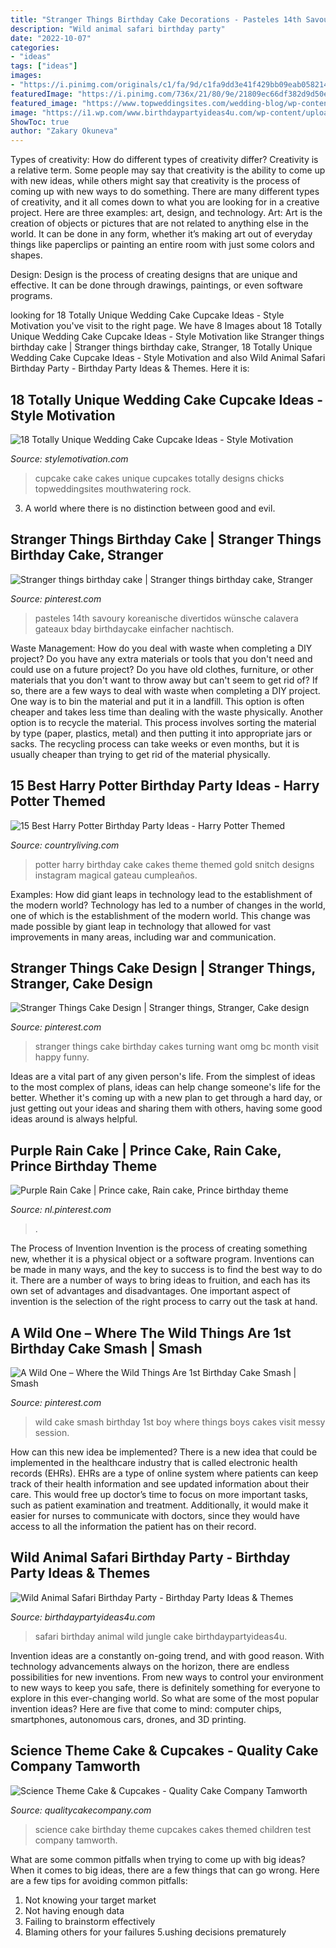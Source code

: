```yaml
---
title: "Stranger Things Birthday Cake Decorations - Pasteles 14th Savoury Koreanische Divertidos Wünsche Calavera Gateaux Bday Birthdaycake Einfacher Nachtisch"
description: "Wild animal safari birthday party"
date: "2022-10-07"
categories:
- "ideas"
tags: ["ideas"]
images:
- "https://i.pinimg.com/originals/c1/fa/9d/c1fa9dd3e41f429bb09eab0582149276.jpg"
featuredImage: "https://i.pinimg.com/736x/21/80/9e/21809ec66df382d9d50e1e70145646e1--wild-one-cake-smash-boys-wild-one-birthday-cake-boys.jpg"
featured_image: "https://www.topweddingsites.com/wedding-blog/wp-content/uploads/2014/03/3d965242d9b2f7ea33fa11d940401143.jpg"
image: "https://i1.wp.com/www.birthdaypartyideas4u.com/wp-content/uploads/2017/02/Wild-Animal-Safari-Birthday-Party-Cake.jpg"
ShowToc: true
author: "Zakary Okuneva"
---
```



Types of creativity: How do different types of creativity differ?
Creativity is a relative term. Some people may say that creativity is the ability to come up with new ideas, while others might say that creativity is the process of coming up with new ways to do something. There are many different types of creativity, and it all comes down to what you are looking for in a creative project. Here are three examples: art, design, and technology.
Art: Art is the creation of objects or pictures that are not related to anything else in the world. It can be done in any form, whether it’s making art out of everyday things like paperclips or painting an entire room with just some colors and shapes.

Design: Design is the process of creating designs that are unique and effective. It can be done through drawings, paintings, or even software programs.

	

		
looking for 18 Totally Unique Wedding Cake Cupcake Ideas - Style Motivation you've visit to the right page. We have 8 Images about 18 Totally Unique Wedding Cake Cupcake Ideas - Style Motivation like Stranger things birthday cake | Stranger things birthday cake, Stranger, 18 Totally Unique Wedding Cake Cupcake Ideas - Style Motivation and also Wild Animal Safari Birthday Party - Birthday Party Ideas &amp; Themes. Here it is:
		
    
## 18 Totally Unique Wedding Cake Cupcake Ideas - Style Motivation

<img loading=lazy src="https://www.topweddingsites.com/wedding-blog/wp-content/uploads/2014/03/3d965242d9b2f7ea33fa11d940401143.jpg" onerror="this.onerror=null;this.src='https://tse2.mm.bing.net/th?id=OIP.YcVV9AY_okAPQq4GMIY5DQHaJ3&amp;pid=15.1';" alt="18 Totally Unique Wedding Cake Cupcake Ideas - Style Motivation">

_Source: stylemotivation.com_

>cupcake cake cakes unique cupcakes totally designs chicks topweddingsites mouthwatering rock. 

	

3. A world where there is no distinction between good and evil. 

    
## Stranger Things Birthday Cake | Stranger Things Birthday Cake, Stranger

<img loading=lazy src="https://i.pinimg.com/736x/ba/32/e2/ba32e2e0a97baeac099d3904c335f6d7.jpg" onerror="this.onerror=null;this.src='https://tse4.mm.bing.net/th?id=OIP.wQ_A8aFqL6C0e83DByM-WwHaFj&amp;pid=15.1';" alt="Stranger things birthday cake | Stranger things birthday cake, Stranger">

_Source: pinterest.com_

>pasteles 14th savoury koreanische divertidos wünsche calavera gateaux bday birthdaycake einfacher nachtisch. 

	

Waste Management: How do you deal with waste when completing a DIY project?
Do you have any extra materials or tools that you don't need and could use on a future project? Do you have old clothes, furniture, or other materials that you don't want to throw away but can't seem to get rid of? If so, there are a few ways to deal with waste when completing a DIY project. 
One way is to bin the material and put it in a landfill. This option is often cheaper and takes less time than dealing with the waste physically. Another option is to recycle the material. This process involves sorting the material by type (paper, plastics, metal) and then putting it into appropriate jars or sacks. The recycling process can take weeks or even months, but it is usually cheaper than trying to get rid of the material physically.

    
## 15 Best Harry Potter Birthday Party Ideas - Harry Potter Themed

<img loading=lazy src="https://hips.hearstapps.com/hmg-prod.s3.amazonaws.com/images/harry-potter-birthday-party-golden-snitch-cake-1582912181.jpg?crop=0.6666666666666666xw:1xh;center,top&amp;resize=480:*" onerror="this.onerror=null;this.src='https://tse2.mm.bing.net/th?id=OIP.y9i6vq8oTrUzzvjnpXe2EAHaLH&amp;pid=15.1';" alt="15 Best Harry Potter Birthday Party Ideas - Harry Potter Themed">

_Source: countryliving.com_

>potter harry birthday cake cakes theme themed gold snitch designs instagram magical gateau cumpleaños. 

	

Examples: How did giant leaps in technology lead to the establishment of the modern world?
Technology has led to a number of changes in the world, one of which is the establishment of the modern world. This change was made possible by giant leap in technology that allowed for vast improvements in many areas, including war and communication.

    
## Stranger Things Cake Design | Stranger Things, Stranger, Cake Design

<img loading=lazy src="https://i.pinimg.com/originals/c1/fa/9d/c1fa9dd3e41f429bb09eab0582149276.jpg" onerror="this.onerror=null;this.src='https://tse1.mm.bing.net/th?id=OIP.WeeXWnSJD2LBFPg8cQ4lMAHaJ4&amp;pid=15.1';" alt="Stranger Things Cake Design | Stranger things, Stranger, Cake design">

_Source: pinterest.com_

>stranger things cake birthday cakes turning want omg bc month visit happy funny. 

	

Ideas are a vital part of any given person's life. From the simplest of ideas to the most complex of plans, ideas can help change someone's life for the better. Whether it's coming up with a new plan to get through a hard day, or just getting out your ideas and sharing them with others, having some good ideas around is always helpful.

    
## Purple Rain Cake | Prince Cake, Rain Cake, Prince Birthday Theme

<img loading=lazy src="https://i.pinimg.com/originals/5c/de/ff/5cdeffacab99b2b1f1564fa90a9af6b6.jpg" onerror="this.onerror=null;this.src='https://tse1.mm.bing.net/th?id=OIP.uK5FyVSHGexHpb3M1wi1ZQHaME&amp;pid=15.1';" alt="Purple Rain Cake | Prince cake, Rain cake, Prince birthday theme">

_Source: nl.pinterest.com_

>. 

	

The Process of Invention
Invention is the process of creating something new, whether it is a physical object or a software program. Inventions can be made in many ways, and the key to success is to find the best way to do it. There are a number of ways to bring ideas to fruition, and each has its own set of advantages and disadvantages. One important aspect of invention is the selection of the right process to carry out the task at hand.

    
## A Wild One – Where The Wild Things Are 1st Birthday Cake Smash | Smash

<img loading=lazy src="https://i.pinimg.com/736x/21/80/9e/21809ec66df382d9d50e1e70145646e1--wild-one-cake-smash-boys-wild-one-birthday-cake-boys.jpg" onerror="this.onerror=null;this.src='https://tse3.mm.bing.net/th?id=OIP.uNQILvuFgJbdV_kMpyr2CgHaIX&amp;pid=15.1';" alt="A Wild One – Where the Wild Things Are 1st Birthday Cake Smash | Smash">

_Source: pinterest.com_

>wild cake smash birthday 1st boy where things boys cakes visit messy session. 

	

How can this new idea be implemented?
There is a new idea that could be implemented in the healthcare industry that is called electronic health records (EHRs). EHRs are a type of online system where patients can keep track of their health information and see updated information about their care. This would free up doctor’s time to focus on more important tasks, such as patient examination and treatment. Additionally, it would make it easier for nurses to communicate with doctors, since they would have access to all the information the patient has on their record.

    
## Wild Animal Safari Birthday Party - Birthday Party Ideas &amp; Themes

<img loading=lazy src="https://i1.wp.com/www.birthdaypartyideas4u.com/wp-content/uploads/2017/02/Wild-Animal-Safari-Birthday-Party-Cake.jpg" onerror="this.onerror=null;this.src='https://tse3.mm.bing.net/th?id=OIP.hP0txGGjL80-K7vJq1vDWwHaLH&amp;pid=15.1';" alt="Wild Animal Safari Birthday Party - Birthday Party Ideas &amp; Themes">

_Source: birthdaypartyideas4u.com_

>safari birthday animal wild jungle cake birthdaypartyideas4u. 

	

Invention ideas are a constantly on-going trend, and with good reason. With technology advancements always on the horizon, there are endless possibilities for new inventions. From new ways to control your environment to new ways to keep you safe, there is definitely something for everyone to explore in this ever-changing world. So what are some of the most popular invention ideas? Here are five that come to mind: computer chips, smartphones, autonomous cars, drones, and 3D printing.

    
## Science Theme Cake &amp; Cupcakes - Quality Cake Company Tamworth

<img loading=lazy src="https://w2d8a5y9.stackpathcdn.com/wp-content/uploads/2018/02/science-cake-cupcakes-2.jpg" onerror="this.onerror=null;this.src='https://tse2.mm.bing.net/th?id=OIP.7lgS1ytPwlOiPJsOLJ8tTwHaKq&amp;pid=15.1';" alt="Science Theme Cake &amp; Cupcakes - Quality Cake Company Tamworth">

_Source: qualitycakecompany.com_

>science cake birthday theme cupcakes cakes themed children test company tamworth. 

	

What are some common pitfalls when trying to come up with big ideas?
When it comes to big ideas, there are a few things that can go wrong. Here are a few tips for avoiding common pitfalls: 
1. Not knowing your target market 
2. Not having enough data 
3. Failing to brainstorm effectively 
4. Blaming others for your failures 
5.ushing decisions prematurely 

